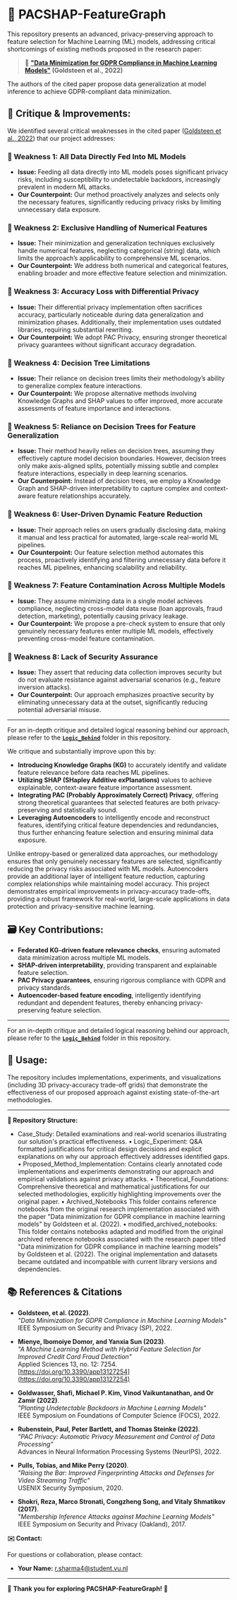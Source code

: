 # 🚀 PACSHAP-FeatureGraph

This repository presents an advanced, privacy-preserving approach to feature selection for Machine Learning (ML) models, addressing critical shortcomings of existing methods proposed in the research paper:

> 📌 **[\"Data Minimization for GDPR Compliance in Machine Learning Models\"](https://doi.org/10.1016/j.cose.2022.102808) (Goldsteen et al., 2022)**

The authors of the cited paper propose data generalization at model inference to achieve GDPR-compliant data minimization.

## 🔎 Critique & Improvements:

We identified several critical weaknesses in the cited paper ([Goldsteen et al., 2022](https://doi.org/10.1016/j.cose.2022.102808)) that our project addresses:

### 🚩 Weakness 1: All Data Directly Fed Into ML Models

- **Issue:** Feeding all data directly into ML models poses significant privacy risks, including susceptibility to undetectable backdoors, increasingly prevalent in modern ML attacks.  
- **Our Counterpoint:** Our method proactively analyzes and selects only the necessary features, significantly reducing privacy risks by limiting unnecessary data exposure.

### 🚩 Weakness 2: Exclusive Handling of Numerical Features

- **Issue:** Their minimization and generalization techniques exclusively handle numerical features, neglecting categorical (string) data, which limits the approach’s applicability to comprehensive ML scenarios.  
- **Our Counterpoint:** We address both numerical and categorical features, enabling broader and more effective feature selection and minimization.

### 🚩 Weakness 3: Accuracy Loss with Differential Privacy

- **Issue:** Their differential privacy implementation often sacrifices accuracy, particularly noticeable during data generalization and minimization phases. Additionally, their implementation uses outdated libraries, requiring substantial rewriting.  
- **Our Counterpoint:** We adopt PAC Privacy, ensuring stronger theoretical privacy guarantees without significant accuracy degradation.

### 🚩 Weakness 4: Decision Tree Limitations

- **Issue:** Their reliance on decision trees limits their methodology’s ability to generalize complex feature interactions.  
- **Our Counterpoint:** We propose alternative methods involving Knowledge Graphs and SHAP values to offer improved, more accurate assessments of feature importance and interactions.


### 🚩 Weakness 5: Reliance on Decision Trees for Feature Generalization

- **Issue:** Their method heavily relies on decision trees, assuming they effectively capture model decision boundaries. However, decision trees only make axis-aligned splits, potentially missing subtle and complex feature interactions, especially in deep learning scenarios.  
- **Our Counterpoint:** Instead of decision trees, we employ a Knowledge Graph and SHAP-driven interpretability to capture complex and context-aware feature relationships accurately.

### 🚩 Weakness 6: User-Driven Dynamic Feature Reduction

- **Issue:** Their approach relies on users gradually disclosing data, making it manual and less practical for automated, large-scale real-world ML pipelines.  
- **Our Counterpoint:** Our feature selection method automates this process, proactively identifying and filtering unnecessary data before it reaches ML pipelines, enhancing scalability and reliability.

### 🚩 Weakness 7: Feature Contamination Across Multiple Models

- **Issue:** They assume minimizing data in a single model achieves compliance, neglecting cross-model data reuse (loan approvals, fraud detection, marketing), potentially causing privacy leakage.  
- **Our Counterpoint:** We propose a pre-check system to ensure that only genuinely necessary features enter multiple ML models, effectively preventing cross-model feature contamination.

### 🚩 Weakness 8: Lack of Security Assurance

- **Issue:** They assert that reducing data collection improves security but do not evaluate resistance against adversarial scenarios (e.g., feature inversion attacks).  
- **Our Counterpoint:** Our approach emphasizes proactive security by eliminating unnecessary data at the outset, significantly reducing potential adversarial misuse.

---

For an in-depth critique and detailed logical reasoning behind our approach, please refer to the **[`Logic_Behind`](./Logic_Behind)** folder in this repository.

We critique and substantially improve upon this by:

- **Introducing Knowledge Graphs (KG)** to accurately identify and validate feature relevance before data reaches ML pipelines.
- **Utilizing SHAP (SHapley Additive exPlanations)** values to achieve explainable, context-aware feature importance assessment.
- **Integrating PAC (Probably Approximately Correct) Privacy**, offering strong theoretical guarantees that selected features are both privacy-preserving and statistically sound.
- **Leveraging Autoencoders** to intelligently encode and reconstruct features, identifying critical feature dependencies and redundancies, thus further enhancing feature selection and ensuring minimal data exposure.

Unlike entropy-based or generalized data approaches, our methodology ensures that only genuinely necessary features are selected, significantly reducing the privacy risks associated with ML models. Autoencoders provide an additional layer of intelligent feature reduction, capturing complex relationships while maintaining model accuracy. This project demonstrates empirical improvements in privacy-accuracy trade-offs, providing a robust framework for real-world, large-scale applications in data protection and privacy-sensitive machine learning.

## 🗃️ Key Contributions:

- **Federated KG-driven feature relevance checks**, ensuring automated data minimization across multiple ML models.
- **SHAP-driven interpretability**, providing transparent and explainable feature selection.
- **PAC Privacy guarantees**, ensuring rigorous compliance with GDPR and privacy standards.
- **Autoencoder-based feature encoding**, intelligently identifying redundant and dependent features, thereby enhancing privacy-preserving feature selection.

---

For an in-depth critique and detailed logical reasoning behind our approach, please refer to the **[`Logic_Behind`](./Logic_Behind)** folder in this repository.


## 🔗 Usage:

The repository includes implementations, experiments, and visualizations (including 3D privacy-accuracy trade-off grids) that demonstrate the effectiveness of our proposed approach against existing state-of-the-art methodologies.

---

**📂 Repository Structure:**

- Case_Study: Detailed examinations and real-world scenarios illustrating our solution's practical effectiveness.
•	Logic_Experiment: Q&A formatted justifications for critical design decisions and explicit explanations on why our approach effectively addresses identified gaps.
•	Proposed_Method_Implementation: Contains clearly annotated code implementations and experiments demonstrating our approach and empirical validations against privacy attacks.
•	Theoretical_Foundations: Comprehensive theoretical and mathematical justifications for our selected methodologies, explicitly highlighting improvements over the original paper.
•	Archived_Notebooks This folder contains reference notebooks from the original research implementation associated with the paper "Data minimization for GDPR compliance in machine learning models" by Goldsteen et al. (2022).
•	modified_archived_notebooks: This folder contains notebooks adapted and modified from the original archived reference notebooks associated with the research paper titled "Data minimization for GDPR compliance in machine learning models" by Goldsteen et al. (2022). The original implementation and datasets became outdated and incompatible with current library versions and dependencies.



## 📚 References & Citations

- **Goldsteen, et al. (2022)**.  
  *"Data Minimization for GDPR Compliance in Machine Learning Models"*  
  IEEE Symposium on Security and Privacy (SP), 2022.

- **Mienye, Ibomoiye Domor, and Yanxia Sun (2023)**.  
  *"A Machine Learning Method with Hybrid Feature Selection for Improved Credit Card Fraud Detection"*  
  Applied Sciences 13, no. 12: 7254. [https://doi.org/10.3390/app13127254](https://doi.org/10.3390/app13127254)

- **Goldwasser, Shafi, Michael P. Kim, Vinod Vaikuntanathan, and Or Zamir (2022)**.  
  *"Planting Undetectable Backdoors in Machine Learning Models"*  
  IEEE Symposium on Foundations of Computer Science (FOCS), 2022.

- **Rubenstein, Paul, Peter Bartlett, and Thomas Steinke (2022)**.  
  *"PAC Privacy: Automatic Privacy Measurement and Control of Data Processing"*  
  Advances in Neural Information Processing Systems (NeurIPS), 2022.

- **Pulls, Tobias, and Mike Perry (2020)**.  
  *"Raising the Bar: Improved Fingerprinting Attacks and Defenses for Video Streaming Traffic"*  
  USENIX Security Symposium, 2020.

- **Shokri, Reza, Marco Stronati, Congzheng Song, and Vitaly Shmatikov (2017)**.  
  *"Membership Inference Attacks against Machine Learning Models"*  
  IEEE Symposium on Security and Privacy (Oakland), 2017.


**✉️ Contact:**

For questions or collaboration, please contact:

- **Your Name:** [r.sharma4@student.vu.nl](mailto:r.sharma4@student.vu.nl)

---

🌟 **Thank you for exploring PACSHAP-FeatureGraph!** 🌟
